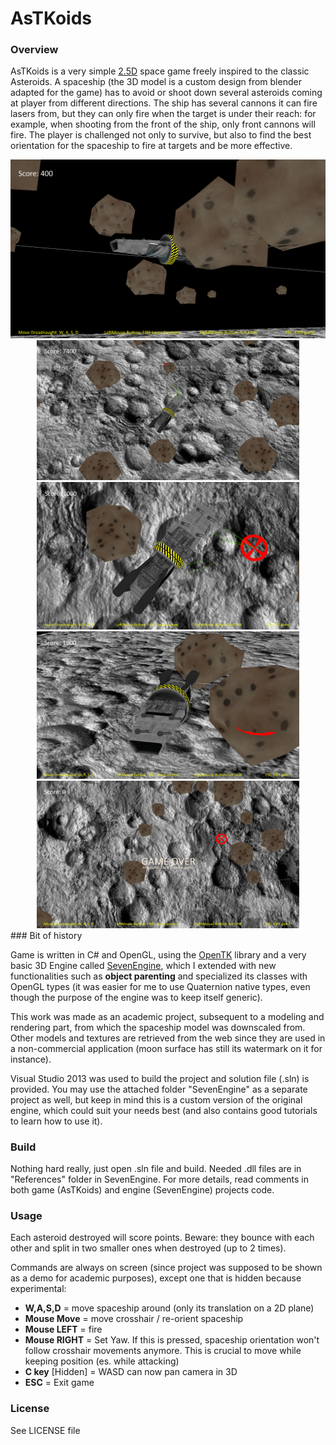 # AsTKoids

### Overview

AsTKoids is a very simple [2.5D][25dgame] space game freely inspired to the classic Asteroids. A spaceship (the 3D model is a custom design from blender adapted for the game) has to avoid or shoot down several asteroids coming at player from different directions. The ship has several cannons it can fire lasers from, but they can only fire when the target is under their reach: for example, when shooting from the front of the ship, only front cannons will fire. The player is challenged not only to survive, but also to find the best orientation for the spaceship to fire at targets and be more effective.
<div style="text-align:center">
<img src="screenshots/screenmain.png" width="900px">
<img src="screenshots/screen1.png" width="420px"><img src="screenshots/screen2.png" width="420px"> 
<img src="screenshots/screen3.png" width="420px"><img src="screenshots/screen4.png" width="420px"> 
</div>
### Bit of history

Game is written in C# and OpenGL, using the [OpenTK][OpenTK] library and a very basic 3D Engine called [SevenEngine][SevenEngine], which I extended with new functionalities such as **object parenting** and specialized its classes with OpenGL types (it was easier for me to use Quaternion native types, even though the purpose of the engine was to keep itself generic).

This work was made as an academic project, subsequent to a modeling and rendering part, from which the spaceship model was downscaled from. Other models and textures are retrieved from the web since they are used in a non-commercial application (moon surface has still its watermark on it for instance).

Visual Studio 2013 was used to build the project and solution file (.sln) is provided. You may use the attached folder "SevenEngine" as a separate project as well, but keep in mind this is a custom version of the original engine, which could suit your needs best (and also contains good tutorials to learn how to use it).

### Build

Nothing hard really, just open .sln file and build. Needed .dll files are in "References" folder in SevenEngine. For more details, read comments in both game (AsTKoids) and engine (SevenEngine) projects code.

### Usage

Each asteroid destroyed will score points. Beware: they bounce with each other and split in two smaller ones when destroyed (up to 2 times).

Commands are always on screen (since project was supposed to be shown as a demo for academic purposes), except one that is hidden because experimental:
- **W,A,S,D** = move spaceship around (only its translation on a 2D plane)
- **Mouse Move** = move crosshair / re-orient spaceship
- **Mouse LEFT** = fire
- **Mouse RIGHT** = Set Yaw. If this is pressed, spaceship orientation won't follow crosshair movements anymore. This is crucial to move while keeping position (es. while attacking)
- **C key** [Hidden] = WASD can now pan camera in 3D
- **ESC** = Exit game

### License
See LICENSE file


[//]: # (These are reference links used in the body of this note and get stripped out when the markdown processor does its job. There is no need to format nicely because it shouldn't be seen. Thanks SO - http://stackoverflow.com/questions/4823468/store-comments-in-markdown-syntax)


   [25dgame]: <https://en.wikipedia.org/wiki/2.5D#3D_games_with_a_two-dimensional_playing_field>
   [OpenTK]: <http://www.opentk.com>
   [SevenEngine]: <https://github.com/fakkoweb/SevenEngine>
  